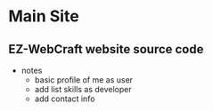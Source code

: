 # Main Site

## EZ-WebCraft website source code
- notes
  - basic profile of me as user
  - add list skills as developer
  - add contact info
